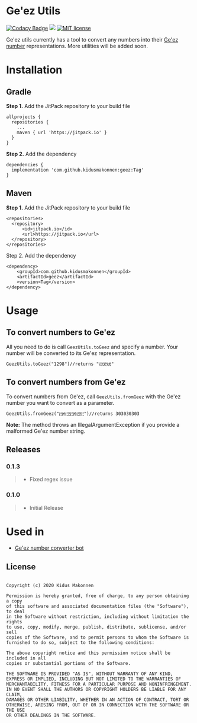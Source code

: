Ge'ez Utils
=============
[![Codacy Badge](https://api.codacy.com/project/badge/Grade/231cf6d0c2cd469bbad76d764c5efbc9)](https://app.codacy.com/manual/kidusmakonnen/geez?utm_source=github.com&utm_medium=referral&utm_content=kidusmakonnen/geez&utm_campaign=Badge_Grade_Dashboard)
[![](https://jitpack.io/v/kidusmakonnen/geez.svg)](https://jitpack.io/#kidusmakonnen/geez)
[![MIT license](http://img.shields.io/badge/license-MIT-brightgreen.svg)](http://opensource.org/licenses/MIT)

Ge'ez utils currently has a tool to convert any numbers into their [Ge'ez number](https://en.wikipedia.org/wiki/Ge%CA%BDez_script#Numerals "Ge'ez number") representations. More utilities will be added soon.

Installation
=============

Gradle
------
**Step 1.**  Add the JitPack repository to your build file
```
allprojects {
  repositories {
    ...
    maven { url 'https://jitpack.io' }
  }
}
```
**Step 2.** Add the dependency
```
dependencies {
  implementation 'com.github.kidusmakonnen:geez:Tag'
}
```

Maven
-----
**Step 1.** Add the JitPack repository to your build file
```
<repositories>
  <repository>
      <id>jitpack.io</id>
      <url>https://jitpack.io</url>
  </repository>
</repositories>
```

Step 2. Add the dependency
```
<dependency>
    <groupId>com.github.kidusmakonnen</groupId>
    <artifactId>geez</artifactId>
    <version>Tag</version>
</dependency>
```

Usage
=======
To convert numbers to Ge'ez
----------------------------
All you need to do is call  `GeezUtils.toGeez` and specify a number. Your number will be converted to its Ge'ez representation.
```
GeezUtils.toGeez("1298")//returns "፲፪፻፺፰"
```

To convert numbers from Ge'ez
-----------------------------
To convert numbers from Ge'ez, call `GeezUtils.fromGeez` with the Ge'ez number you want to convert as a parameter.
```
GeezUtils.fromGeez("፫፼፫፻፫፼፫፻፫")//returns 303030303
```
**Note:** The method throws an IllegalArgumentException if you provide a malformed Ge'ez number string.

Releases
--------
### 0.1.3
> * Fixed regex issue

### 0.1.0
> * Initial Release

Used in
========
-  [Ge'ez number converter bot](https://t.me/GeezNumberBot "Link")


## License

```

Copyright (c) 2020 Kidus Makonnen

Permission is hereby granted, free of charge, to any person obtaining a copy
of this software and associated documentation files (the "Software"), to deal
in the Software without restriction, including without limitation the rights
to use, copy, modify, merge, publish, distribute, sublicense, and/or sell
copies of the Software, and to permit persons to whom the Software is
furnished to do so, subject to the following conditions:

The above copyright notice and this permission notice shall be included in all
copies or substantial portions of the Software.

THE SOFTWARE IS PROVIDED "AS IS", WITHOUT WARRANTY OF ANY KIND,
EXPRESS OR IMPLIED, INCLUDING BUT NOT LIMITED TO THE WARRANTIES OF
MERCHANTABILITY, FITNESS FOR A PARTICULAR PURPOSE AND NONINFRINGEMENT.
IN NO EVENT SHALL THE AUTHORS OR COPYRIGHT HOLDERS BE LIABLE FOR ANY CLAIM,
DAMAGES OR OTHER LIABILITY, WHETHER IN AN ACTION OF CONTRACT, TORT OR
OTHERWISE, ARISING FROM, OUT OF OR IN CONNECTION WITH THE SOFTWARE OR THE USE
OR OTHER DEALINGS IN THE SOFTWARE.

```
